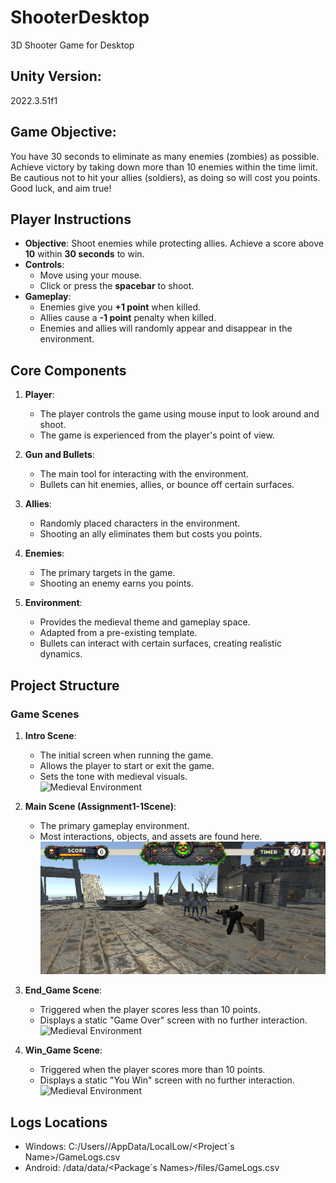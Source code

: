 # ShooterDesktop
3D Shooter Game for Desktop

## Unity Version:
2022.3.51f1 

## Game Objective:
You have 30 seconds to eliminate as many enemies (zombies) as possible. Achieve victory by taking down more than 10 enemies within the time limit. Be cautious not to hit your allies (soldiers), as doing so will cost you points. Good luck, and aim true!


## Player Instructions
- **Objective**: Shoot enemies while protecting allies. Achieve a score above **10** within **30 seconds** to win.  
- **Controls**:  
  - Move using your mouse.  
  - Click or press the **spacebar** to shoot.  
- **Gameplay**:  
  - Enemies give you **+1 point** when killed.  
  - Allies cause a **-1 point** penalty when killed.  
  - Enemies and allies will randomly appear and disappear in the environment.  

## Core Components
1. **Player**:  
   - The player controls the game using mouse input to look around and shoot.  
   - The game is experienced from the player's point of view.  

2. **Gun and Bullets**:  
   - The main tool for interacting with the environment.  
   - Bullets can hit enemies, allies, or bounce off certain surfaces.  

3. **Allies**:  
   - Randomly placed characters in the environment.  
   - Shooting an ally eliminates them but costs you points.  

4. **Enemies**:  
   - The primary targets in the game.  
   - Shooting an enemy earns you points.  

5. **Environment**:  
   - Provides the medieval theme and gameplay space.  
   - Adapted from a pre-existing template.  
   - Bullets can interact with certain surfaces, creating realistic dynamics.  

## Project Structure
### Game Scenes
1. **Intro Scene**:  
   - The initial screen when running the game.  
   - Allows the player to start or exit the game.  
   - Sets the tone with medieval visuals.  
    ![Medieval Environment](assets/Images/Pantalla_Inicio.png)

2. **Main Scene (Assignment1-1Scene)**:  
   - The primary gameplay environment.  
   - Most interactions, objects, and assets are found here.  
   ![Medieval Environment](assets/Images/Playable.png)

3. **End_Game Scene**:  
   - Triggered when the player scores less than 10 points.  
   - Displays a static "Game Over" screen with no further interaction.  
   ![Medieval Environment](assets/Images/Loose.png)

4. **Win_Game Scene**:  
   - Triggered when the player scores more than 10 points.  
   - Displays a static "You Win" screen with no further interaction.  
   ![Medieval Environment](assets/Images/You_Won.png)

## Logs Locations
- Windows: C:/Users/<Usuario>/AppData/LocalLow/<Project´s Name>/GameLogs.csv
- Android: /data/data/<Package´s Names>/files/GameLogs.csv